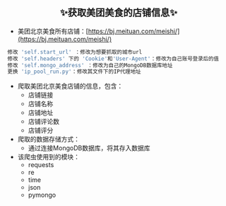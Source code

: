 ## <center>✨获取美团美食的店铺信息✨</center>
 - 美团北京美食所有店铺：[https://bj.meituan.com/meishi/](https://bj.meituan.com/meishi/)

```python
修改 'self.start_url' ：修改为想要抓取的城市url
修改 'self.headers' 下的 'Cookie'和'User-Agent'：修改为自己账号登录后的值
修改 'self.mongo_address' ：修改为自己的MongoDB数据库地址
更换 'ip_pool_run.py'：修改其文件下的IP代理地址
```

 - 爬取美团北京美食店铺的信息，包含：
    - 店铺链接
    - 店铺名称
    - 店铺地址
    - 店铺评论数
    - 店铺评分
 - 爬取的数据存储方式：
    - 通过连接MongoDB数据库，将其存入数据库
 - 该爬虫使用到的模块：
	 - requests
	 - re
	 - time
	 - json
	 - pymongo